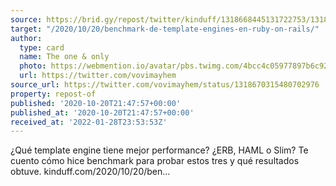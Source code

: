 ```yaml
---
source: https://brid.gy/repost/twitter/kinduff/1318668445131722753/1318670315480702976
target: "/2020/10/20/benchmark-de-template-engines-en-ruby-on-rails/"
author:
  type: card
  name: The one & only
  photo: https://webmention.io/avatar/pbs.twimg.com/4bcc4c05977897b6c92363e13f79b13ec9c74dd8c706168ff2ef84272ce4094e.jpg
  url: https://twitter.com/vovimayhem
source_url: https://twitter.com/vovimayhem/status/1318670315480702976
property: repost-of
published: '2020-10-20T21:47:57+00:00'
published_at: '2020-10-20T21:47:57+00:00'
received_at: '2022-01-28T23:53:53Z'
---
```


¿Qué template engine tiene mejor performance? ¿ERB, HAML o Slim? Te cuento cómo hice benchmark para probar estos tres y qué resultados obtuve.
kinduff.com/2020/10/20/ben…